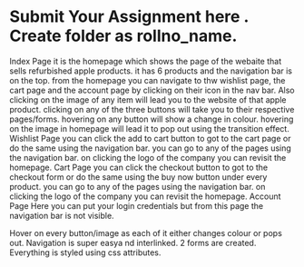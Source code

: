 # Submit Your Assignment here . Create folder as rollno_name.
Index Page
it is the homepage which shows the page of the webaite that sells refurbished apple products. it has 6 products and the navigation bar is on the top. from the homepage you can navigate to thw wishlist page, the cart page and the account page by clicking on their icon in the nav bar.
Also clicking on the image of any item will lead you to the website of that apple product. clicking on any of the three buttons will take you to their respective pages/forms.
hovering on any button will show a change in colour.
hovering on the image in homepage will lead it to pop out using the transition effect. 
Wishlist Page
you can click the add to cart button to got to the cart page or do the same using the navigation bar. you can go to any of the pages using the navigation bar. on clicking the logo of the company you can revisit the homepage. 
Cart Page
you can click the checkout button to got to the checkout form or do the same using the buy now button under every product. you can go to any of the pages using the navigation bar. on clicking the logo of the company you can revisit the homepage. 
Account Page
Here you can put your login credentials but from this page the navigation bar is not visible.

Hover on every button/image as each of it either changes colour or pops out. 
Navigation is super easya nd interlinked.
2 forms are created.
Everything is styled using css attributes.